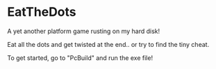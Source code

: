 # EatTheDots
A yet another platform game rusting on my hard disk!

Eat all the dots and get twisted at the end.. or try to find the tiny cheat.

To get started, go to "PcBuild" and run the exe file!
